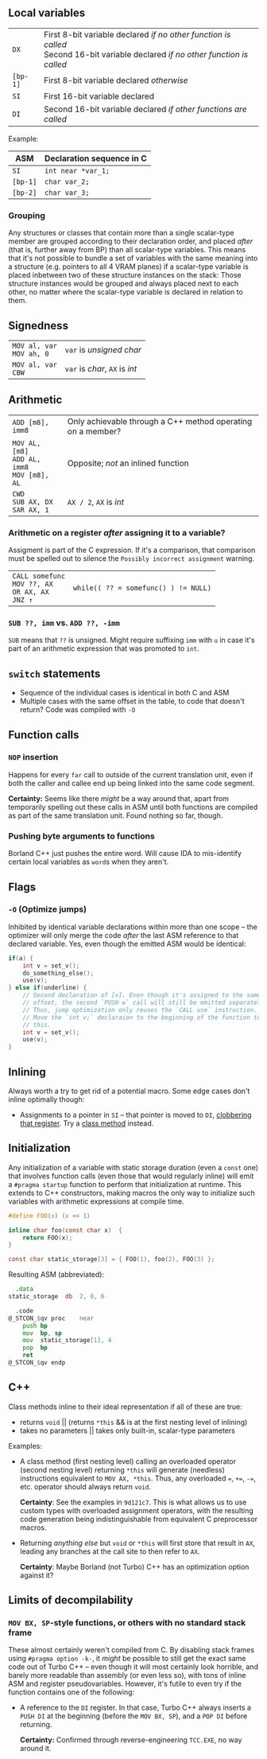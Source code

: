 ## Local variables

| | |
|-|-|
| `DX` | First 8-bit variable declared *if no other function is called*<br />Second 16-bit variable declared *if no other function is called* |
| `[bp-1]` | First 8-bit variable declared *otherwise* |
| `SI` | First 16-bit variable declared |
| `DI` | Second 16-bit variable declared *if other functions are called* |

Example:

|      ASM | Declaration sequence in C |
|----------|---------------------------|
|     `SI` | `int near *var_1;`        |
| `[bp-1]` | `char var_2;`             |
| `[bp-2]` | `char var_3;`             |

### Grouping

Any structures or classes that contain more than a single scalar-type member
are grouped according to their declaration order, and placed *after* (that is,
further away from BP) than all scalar-type variables. This means that it's not
possible to bundle a set of variables with the same meaning into a structure
(e.g. pointers to all 4 VRAM planes) if a scalar-type variable is placed
inbetween two of these structure instances on the stack: Those structure
instances would be grouped and always placed next to each other, no matter
where the scalar-type variable is declared in relation to them.

## Signedness

| | |
|-|-|
| `MOV al, var`<br />`MOV ah, 0`| `var` is *unsigned char* |
| `MOV al, var`<br />`CBW` | `var` is *char*, `AX` is *int* |

## Arithmetic

| | |
|-|-|
| `ADD [m8], imm8` | Only achievable through a C++ method operating on a  member? |
| `MOV AL, [m8]`<br />`ADD AL, imm8`<br />`MOV [m8], AL` | Opposite; *not* an inlined function |
| `CWD`<br />`SUB AX, DX`<br />`SAR AX, 1` | `AX / 2`, `AX` is *int* |

### Arithmetic on a register *after* assigning it to a variable?

Assigment is part of the C expression. If it's a comparison, that comparison
must be spelled out to silence the `Possibly incorrect assignment` warning.

| | |
|-|-|
| `CALL somefunc`<br />`MOV ??, AX`<br />`OR AX, AX`<br />`JNZ ↑` | `while(( ?? = somefunc() ) != NULL)` |

### `SUB ??, imm` vs. `ADD ??, -imm`

`SUB` means that `??` is unsigned. Might require suffixing `imm` with `u` in
case it's part of an arithmetic expression that was promoted to `int`.

## `switch` statements

* Sequence of the individual cases is identical in both C and ASM
* Multiple cases with the same offset in the table, to code that doesn't
  return? Code was compiled with `-O`

## Function calls

### `NOP` insertion

Happens for every `far` call to outside of the current translation unit, even
if both the caller and callee end up being linked into the same code segment.

**Certainty:** Seems like there *might* be a way around that, apart from
temporarily spelling out these calls in ASM until both functions are compiled
as part of the same translation unit. Found nothing so far, though.

### Pushing byte arguments to functions

Borland C++ just pushes the entire word. Will cause IDA to mis-identify
certain local variables as `word`s when they aren't.

## Flags

### `-O` (Optimize jumps)

Inhibited by identical variable declarations within more than one scope – the
optimizer will only merge the code *after* the last ASM reference to that
declared variable. Yes, even though the emitted ASM would be identical:
```c
if(a) {
    int v = set_v();
    do_something_else();
    use(v);
} else if(underline) {
    // Second declaration of [v]. Even though it's assigned to the same stack
    // offset, the second `PUSH w` call will still be emitted separately.
    // Thus, jump optimization only reuses the `CALL use` instruction.
    // Move the `int v;` declaraion to the beginning of the function to avoid
    // this.
    int v = set_v();
    use(v);
}
```

## Inlining

Always worth a try to get rid of a potential macro. Some edge cases don't
inline optimally though:

* Assignments to a pointer in `SI` – that pointer is moved to `DI`,
  [clobbering that register](#clobbering-di). Try a [class method](#C++)
  instead.

## Initialization

Any initialization of a variable with static storage duration (even a `const`
one) that involves function calls (even those that would regularly inline)
will emit a `#pragma startup` function to perform that initialization at
runtime.
This extends to C++ constructors, making macros the only way to initialize
such variables with arithmetic expressions at compile time.

```c
#define FOO(x) (x << 1)

inline char foo(const char x)  {
    return FOO(x);
}

const char static_storage[3] = { FOO(1), foo(2), FOO(3) };
```
Resulting ASM (abbreviated):
```asm
  .data
static_storage  db  2, 0, 6

  .code
@_STCON_$qv	proc	near
	push bp
	mov  bp, sp
	mov  static_storage[1], 4
	pop	 bp
	ret
@_STCON_$qv	endp
```

## C++

Class methods inline to their ideal representation if all of these are true:

* returns `void` || (returns `*this` && is at the first nesting level of
  inlining)
* takes no parameters || takes only built-in, scalar-type parameters

Examples:

* A class method (first nesting level) calling an overloaded operator (second
  nesting level) returning `*this` will generate (needless) instructions
  equivalent to `MOV AX, *this`. Thus, any overloaded `=`, `+=`, `-=`, etc.
  operator should always return `void`.

  **Certainty**: See the examples in `9d121c7`. This is what allows us to use
  custom types with overloaded assignment operators, with the resulting code
  generation being indistinguishable from equivalent C preprocessor macros.

* Returning *anything else* but `void` or `*this` will first store that result
  in `AX`, leading any branches at the call site to then refer to `AX`.

  **Certainty**: Maybe Borland (not Turbo) C++ has an optimization option
  against it?

## Limits of decompilability

### `MOV BX, SP`-style functions, or others with no standard stack frame

These almost certainly weren't compiled from C. By disabling stack frames
using `#pragma option -k-`, it *might* be possible to still get the exact same
code out of Turbo C++ – even though it will most certainly look horrible, and
barely more readable than assembly (or even less so), with tons of inline ASM
and register pseudovariables. However, it's futile to even try if the function
contains one of the following:

<a id="clobbering-di"></a>

* A reference to the `DI` register. In that case, Turbo C++ always inserts a
  `PUSH DI` at the beginning (before the `MOV BX, SP`), and a `POP DI` before
  returning.

  **Certainty:** Confirmed through reverse-engineering `TCC.EXE`, no way
  around it.
